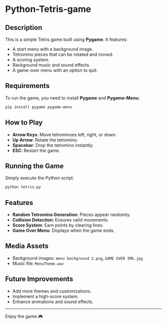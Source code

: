 # Python-Tetris-game

## Description
This is a simple Tetris game built using **Pygame**. It features:
- A start menu with a background image.
- Tetromino pieces that can be rotated and moved.
- A scoring system.
- Background music and sound effects.
- A game-over menu with an option to quit.

## Requirements
To run the game, you need to install **Pygame** and **Pygame-Menu**:
```bash
pip install pygame pygame-menu
```

## How to Play
- **Arrow Keys**: Move tetrominoes left, right, or down.
- **Up Arrow**: Rotate the tetromino.
- **Spacebar**: Drop the tetromino instantly.
- **ESC**: Restart the game.

## Running the Game
Simply execute the Python script:
```bash
python tetris.py
```

## Features
- **Random Tetromino Generation**: Pieces appear randomly.
- **Collision Detection**: Ensures valid movements.
- **Score System**: Earn points by clearing lines.
- **Game Over Menu**: Displays when the game ends.

## Media Assets
- Background images: `menu background 2.png`, `GAME OVER IMG.jpg`
- Music file: `MenuTheme.wav`

## Future Improvements
- Add more themes and customizations.
- Implement a high-score system.
- Enhance animations and sound effects.

---
Enjoy the game  🎮
